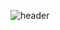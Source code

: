 ![header](https://capsule-render.vercel.app/api?type=cylinder&color=000000&height=100&section=header&text=choooii&fontColor=ffffff&fontSize=70&animation=fadeIn&fontAlignY=55)

<!--
**choooii/choooii** is a ✨ _special_ ✨ repository because its `README.md` (this file) appears on your GitHub profile.

Here are some ideas to get you started:

- 🔭 I’m currently working on ...
- 🌱 I’m currently learning ...
- 👯 I’m looking to collaborate on ...
- 🤔 I’m looking for help with ...
- 💬 Ask me about ...
- 📫 How to reach me: ...
- 😄 Pronouns: ...
- ⚡ Fun fact: ...
-->
